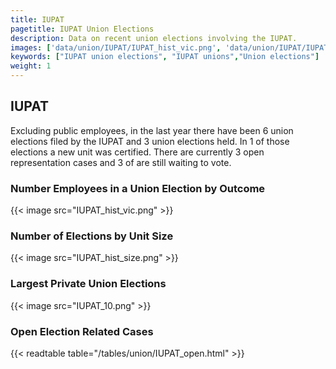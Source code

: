 ```yaml
---
title: IUPAT
pagetitle: IUPAT Union Elections
description: Data on recent union elections involving the IUPAT.
images: ['data/union/IUPAT/IUPAT_hist_vic.png', 'data/union/IUPAT/IUPAT_hist_size.png', 'data/union/IUPAT/IUPAT_10.png']
keywords: ["IUPAT union elections", "IUPAT unions","Union elections"]
weight: 1
---
```

##  IUPAT

Excluding public employees, in the last year there have been 6 union elections filed by the IUPAT and 3 union elections held. In 1 of those elections a new unit was certified. There are currently 3 open representation cases and 3 of are still waiting to vote.

### Number Employees in a Union Election by Outcome
{{< image src="IUPAT_hist_vic.png" >}}

### Number of Elections by Unit Size
{{< image src="IUPAT_hist_size.png" >}}

### Largest Private Union Elections
{{< image src="IUPAT_10.png" >}}

### Open Election Related Cases
{{< readtable table="/tables/union/IUPAT_open.html" >}}


